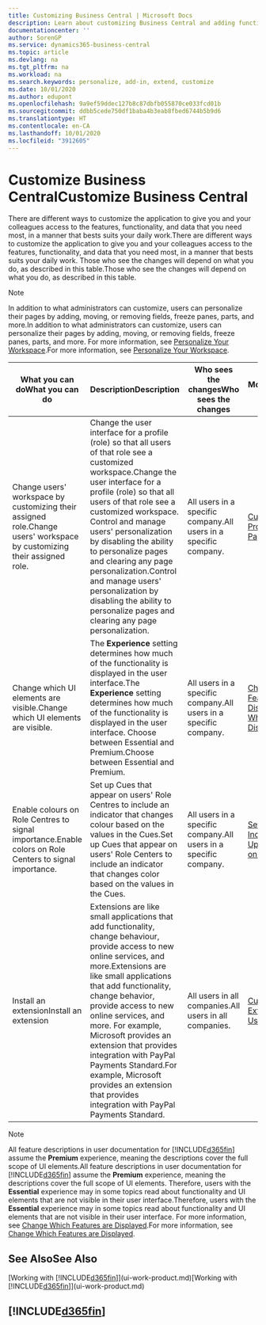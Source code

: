 ```yaml
---
title: Customizing Business Central | Microsoft Docs
description: Learn about customizing Business Central and adding functionality.
documentationcenter: ''
author: SorenGP
ms.service: dynamics365-business-central
ms.topic: article
ms.devlang: na
ms.tgt_pltfrm: na
ms.workload: na
ms.search.keywords: personalize, add-in, extend, customize
ms.date: 10/01/2020
ms.author: edupont
ms.openlocfilehash: 9a9ef59ddec127b8c87dbfb055870ce033fcd01b
ms.sourcegitcommit: ddbb5cede750df1baba4b3eab8fbed6744b5b9d6
ms.translationtype: HT
ms.contentlocale: en-CA
ms.lasthandoff: 10/01/2020
ms.locfileid: "3912605"
---
```

# <a name="customize-business-central"></a><span data-ttu-id="93529-103">Customize Business Central</span><span class="sxs-lookup"><span data-stu-id="93529-103">Customize Business Central</span></span>
<span data-ttu-id="93529-104">There are different ways to customize the application to give you and your colleagues access to the features, functionality, and data that you need most, in a manner that bests suits your daily work.</span><span class="sxs-lookup"><span data-stu-id="93529-104">There are different ways to customize the application to give you and your colleagues access to the features, functionality, and data that you need most, in a manner that bests suits your daily work.</span></span> <span data-ttu-id="93529-105">Those who see the changes will depend on what you do, as described in this table.</span><span class="sxs-lookup"><span data-stu-id="93529-105">Those who see the changes will depend on what you do, as described in this table.</span></span>

> [!NOTE]
> <span data-ttu-id="93529-106">In addition to what administrators can customize, users can personalize their pages by adding, moving, or removing fields, freeze panes, parts, and more.</span><span class="sxs-lookup"><span data-stu-id="93529-106">In addition to what administrators can customize, users can personalize their pages by adding, moving, or removing fields, freeze panes, parts, and more.</span></span> <span data-ttu-id="93529-107">For more information, see [Personalize Your Workspace](ui-personalization-user.md).</span><span class="sxs-lookup"><span data-stu-id="93529-107">For more information, see [Personalize Your Workspace](ui-personalization-user.md).</span></span>

| <span data-ttu-id="93529-108">What you can do</span><span class="sxs-lookup"><span data-stu-id="93529-108">What you can do</span></span>    |  <span data-ttu-id="93529-109">Description</span><span class="sxs-lookup"><span data-stu-id="93529-109">Description</span></span>  |  <span data-ttu-id="93529-110">Who sees the changes</span><span class="sxs-lookup"><span data-stu-id="93529-110">Who sees the changes</span></span>  |  <span data-ttu-id="93529-111">More information</span><span class="sxs-lookup"><span data-stu-id="93529-111">More information</span></span>  |
|-----|---------------|---------|-------|
|<span data-ttu-id="93529-112">Change users' workspace by customizing their assigned role.</span><span class="sxs-lookup"><span data-stu-id="93529-112">Change users' workspace by customizing their assigned role.</span></span>|<span data-ttu-id="93529-113">Change the user interface for a profile (role) so that all users of that role see a customized workspace.</span><span class="sxs-lookup"><span data-stu-id="93529-113">Change the user interface for a profile (role) so that all users of that role see a customized workspace.</span></span> <span data-ttu-id="93529-114">Control and manage users' personalization by disabling the ability to personalize pages and clearing any page personalization.</span><span class="sxs-lookup"><span data-stu-id="93529-114">Control and manage users' personalization by disabling the ability to personalize pages and clearing any page personalization.</span></span>|<span data-ttu-id="93529-115">All users in a specific company.</span><span class="sxs-lookup"><span data-stu-id="93529-115">All users in a specific company.</span></span>|[<span data-ttu-id="93529-116">Customize Pages for Profiles</span><span class="sxs-lookup"><span data-stu-id="93529-116">Customize Pages for Profiles</span></span>](ui-personalization-manage.md)|
|<span data-ttu-id="93529-117">Change which UI elements are visible.</span><span class="sxs-lookup"><span data-stu-id="93529-117">Change which UI elements are visible.</span></span>|<span data-ttu-id="93529-118">The **Experience** setting determines how much of the functionality is displayed in the user interface.</span><span class="sxs-lookup"><span data-stu-id="93529-118">The **Experience** setting determines how much of the functionality is displayed in the user interface.</span></span> <span data-ttu-id="93529-119">Choose between Essential and Premium.</span><span class="sxs-lookup"><span data-stu-id="93529-119">Choose between Essential and Premium.</span></span>|<span data-ttu-id="93529-120">All users in a specific company.</span><span class="sxs-lookup"><span data-stu-id="93529-120">All users in a specific company.</span></span>|[<span data-ttu-id="93529-121">Change Which Features are Displayed</span><span class="sxs-lookup"><span data-stu-id="93529-121">Change Which Features are Displayed</span></span>](ui-experiences.md)|
|<span data-ttu-id="93529-122">Enable colours on Role Centres to signal importance.</span><span class="sxs-lookup"><span data-stu-id="93529-122">Enable colors on Role Centers to signal importance.</span></span>|<span data-ttu-id="93529-123">Set up Cues that appear on users' Role Centres to include an indicator that changes colour based on the values in the Cues.</span><span class="sxs-lookup"><span data-stu-id="93529-123">Set up Cues that appear on users' Role Centers to include an indicator that changes color based on the values in the Cues.</span></span>|<span data-ttu-id="93529-124">All users in a specific company.</span><span class="sxs-lookup"><span data-stu-id="93529-124">All users in a specific company.</span></span>|[<span data-ttu-id="93529-125">Set Up a Coloured Indicator on Cues</span><span class="sxs-lookup"><span data-stu-id="93529-125">Set Up a Colored Indicator on Cues</span></span>](admin-how-set-up-colored-indicator-on-cues.md)|
|<span data-ttu-id="93529-126">Install an extension</span><span class="sxs-lookup"><span data-stu-id="93529-126">Install an extension</span></span>|<span data-ttu-id="93529-127">Extensions are like small applications that add functionality, change behaviour, provide access to new online services, and more.</span><span class="sxs-lookup"><span data-stu-id="93529-127">Extensions are like small applications that add functionality, change behavior, provide access to new online services, and more.</span></span> <span data-ttu-id="93529-128">For example, Microsoft provides an extension that provides integration with PayPal Payments Standard.</span><span class="sxs-lookup"><span data-stu-id="93529-128">For example, Microsoft provides an extension that provides integration with PayPal Payments Standard.</span></span>|<span data-ttu-id="93529-129">All users in all companies.</span><span class="sxs-lookup"><span data-stu-id="93529-129">All users in all companies.</span></span>|[<span data-ttu-id="93529-130">Customizing Using Extensions</span><span class="sxs-lookup"><span data-stu-id="93529-130">Customizing Using Extensions</span></span>](ui-extensions.md)|
> [!NOTE]
> <span data-ttu-id="93529-131">All feature descriptions in user documentation for [!INCLUDE[d365fin](includes/d365fin_md.md)] assume the **Premium** experience, meaning the descriptions cover the full scope of UI elements.</span><span class="sxs-lookup"><span data-stu-id="93529-131">All feature descriptions in user documentation for [!INCLUDE[d365fin](includes/d365fin_md.md)] assume the **Premium** experience, meaning the descriptions cover the full scope of UI elements.</span></span> <span data-ttu-id="93529-132">Therefore, users with the **Essential** experience may in some topics read about functionality and UI elements that are not visible in their user interface.</span><span class="sxs-lookup"><span data-stu-id="93529-132">Therefore, users with the **Essential** experience may in some topics read about functionality and UI elements that are not visible in their user interface.</span></span> <span data-ttu-id="93529-133">For more information, see [Change Which Features are Displayed](ui-experiences.md).</span><span class="sxs-lookup"><span data-stu-id="93529-133">For more information, see [Change Which Features are Displayed](ui-experiences.md).</span></span>

## <a name="see-also"></a><span data-ttu-id="93529-134">See Also</span><span class="sxs-lookup"><span data-stu-id="93529-134">See Also</span></span>
<span data-ttu-id="93529-135">[Working with [!INCLUDE[d365fin](includes/d365fin_md.md)]](ui-work-product.md)</span><span class="sxs-lookup"><span data-stu-id="93529-135">[Working with [!INCLUDE[d365fin](includes/d365fin_md.md)]](ui-work-product.md)</span></span>  

## [!INCLUDE[d365fin](includes/free_trial_md.md)]  
